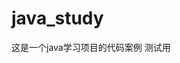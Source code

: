 <!--
 * @Author: your name
 * @Date: 2021-06-29 15:58:44
 * @LastEditTime: 2021-06-29 16:02:40
 * @LastEditors: Please set LastEditors
 * @Description: In User Settings Edit
 * @FilePath: /java_study/README.md
-->
# java_study
这是一个java学习项目的代码案例
测试用
